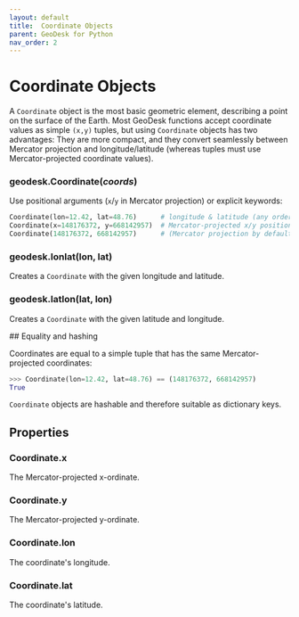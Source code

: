 ```yaml
---
layout: default
title:  Coordinate Objects
parent: GeoDesk for Python
nav_order: 2
---
```



<a id="Coordinate"></a>

# Coordinate Objects

A `Coordinate` object is the most basic geometric element, describing a point on the surface of the Earth. Most GeoDesk functions accept coordinate values as simple `(x,y)` tuples, but using `Coordinate` objects has two advantages: They are more compact, and they convert seamlessly between Mercator projection and longitude/latitude (whereas tuples must use Mercator-projected coordinate values).

<h3 id="Coordinate_Coordinate" class="api"><span class="prefix">geodesk.</span><span class="name">Coordinate</span><span class="paren">(</span><i>coords</i><span class="paren">)</span></h3><div class="api" markdown="1">

Use positional arguments (`x`/`y` in Mercator projection) or explicit keywords:

```python
Coordinate(lon=12.42, lat=48.76)      # longitude & latitude (any order)
Coordinate(x=148176372, y=668142957)  # Mercator-projected x/y position
Coordinate(148176372, 668142957)      # (Mercator projection by default)
```

</div>

<h3 id="lonlat" class="api"><span class="prefix">geodesk.</span><span class="name">lonlat</span><span class="paren">(</span>lon, lat<span class="paren">)</span></h3><div class="api" markdown="1">

Creates a `Coordinate` with the given longitude and latitude.

</div><h3 id="latlon" class="api"><span class="prefix">geodesk.</span><span class="name">latlon</span><span class="paren">(</span>lat, lon<span class="paren">)</span></h3><div class="api" markdown="1">

Creates a `Coordinate` with the given latitude and longitude.

<a id="Coordinate"></a>

</div>
## Equality and hashing

Coordinates are equal to a simple tuple that has the same Mercator-projected coordinates:

```python
>>> Coordinate(lon=12.42, lat=48.76) == (148176372, 668142957)
True
```

`Coordinate` objects are hashable and therefore suitable as dictionary keys.

## Properties

<h3 id="Coordinate_x" class="api"><span class="prefix">Coordinate.</span><span class="name">x</span></h3><div class="api" markdown="1">

The Mercator-projected x-ordinate.

</div><h3 id="Coordinate_y" class="api"><span class="prefix">Coordinate.</span><span class="name">y</span></h3><div class="api" markdown="1">

The Mercator-projected y-ordinate.

</div><h3 id="Coordinate_lon" class="api"><span class="prefix">Coordinate.</span><span class="name">lon</span></h3><div class="api" markdown="1">

The coordinate's longitude.

</div><h3 id="Coordinate_lat" class="api"><span class="prefix">Coordinate.</span><span class="name">lat</span></h3><div class="api" markdown="1">

The coordinate's latitude.


